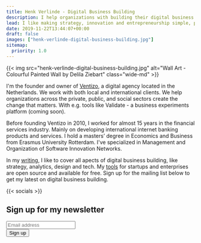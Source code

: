 ```yaml
---
title: Henk Verlinde - Digital Business Building 
description: I help organizations with building their digital business. Check out my writing and free tools.
lead: I like making strategy, innovation and entrepreneurship simple, practical, and applicable. I help organizations with building their digital business. Check out my <a href="/blog/">writing</a> and <a href="/tools/">free tools</a>.
date: 2019-11-22T13:44:07+00:00
draft: false
images: ["henk-verlinde-digital-business-building.jpg"]
sitemap:
  priority: 1.0
---
```


{{< img src="henk-verlinde-digital-business-building.jpg" alt="Wall Art - Colourful Painted Wall by Delila Ziebart" class="wide-md" >}}

<div class="text-columns">
<p>I'm the founder and owner of <a href="https://ventizo.com/">Ventizo</a>, a digital agency located in the Netherlands. We work with both local and international clients. We help organizations across the private, public, and social sectors create the change that matters. With e.g. tools like Validate - a business experiments platform (coming soon).</p>

<p>Before founding Ventizo in 2010, I worked for almost 15 years in the financial services industry. Mainly on developing international internet banking products and services. I hold a masters’ degree in Economics and Business from Erasmus University Rotterdam. I've specialized in Management and Organization of Software Innovation Networks.</p>

<p>In my <a href="/blog/">writing</a>, I  like to cover all apects of digital business building, like strategy, analytics, design and tech. My <a href="/tools/">tools</a> for startups and enterprises are open source and available for free. Sign up for the mailing list below to get my latest on digital business building.</p>

{{< socials >}}
</div>

<div class="row">
  <div class="col-md-7">
    <h2 class="h3">Sign up for my newsletter</h2>
    <form>
      <div class="input-group">
        <input type="email" placeholder="Email address" aria-label="Email address" aria-describedby="button-addon2" required>
        <div class="input-group-append">
          <button type="submit" id="button-addon2">Sign up</button>
        </div>
      </div>
    </form>
  </div>
</div>
